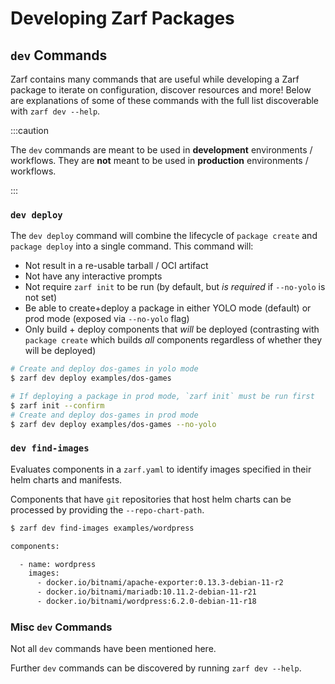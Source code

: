 # Developing Zarf Packages

## `dev` Commands

Zarf contains many commands that are useful while developing a Zarf package to iterate on configuration, discover resources and more!  Below are explanations of some of these commands with the full list discoverable with `zarf dev --help`.

:::caution

The `dev` commands are meant to be used in **development** environments / workflows. They are **not** meant to be used in **production** environments / workflows.

:::

### `dev deploy`

The `dev deploy` command will combine the lifecycle of `package create` and `package deploy` into a single command. This command will:

- Not result in a re-usable tarball / OCI artifact
- Not have any interactive prompts
- Not require `zarf init` to be run (by default, but _is required_ if `--no-yolo` is not set)
- Be able to create+deploy a package in either YOLO mode (default) or prod mode (exposed via `--no-yolo` flag)
- Only build + deploy components that _will_ be deployed (contrasting with `package create` which builds _all_ components regardless of whether they will be deployed)

```bash
# Create and deploy dos-games in yolo mode
$ zarf dev deploy examples/dos-games
```

```bash
# If deploying a package in prod mode, `zarf init` must be run first
$ zarf init --confirm
# Create and deploy dos-games in prod mode
$ zarf dev deploy examples/dos-games --no-yolo
```

### `dev find-images`

Evaluates components in a `zarf.yaml` to identify images specified in their helm charts and manifests.

Components that have `git` repositories that host helm charts can be processed by providing the `--repo-chart-path`.

```bash
$ zarf dev find-images examples/wordpress

components:

  - name: wordpress
    images:
      - docker.io/bitnami/apache-exporter:0.13.3-debian-11-r2
      - docker.io/bitnami/mariadb:10.11.2-debian-11-r21
      - docker.io/bitnami/wordpress:6.2.0-debian-11-r18
```

### Misc `dev` Commands

Not all `dev` commands have been mentioned here.

Further `dev` commands can be discovered by running `zarf dev --help`.
